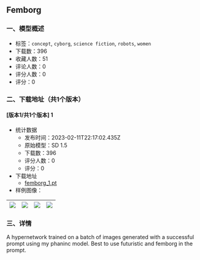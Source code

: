 ## Femborg
### 一、模型概述

- 标签：`concept`, `cyborg`, `science fiction`, `robots`, `women`
- 下载数：396
- 收藏人数：51
- 评论人数：0
- 评分人数：0
- 评分：0

### 二、下载地址（共1个版本）

#### [版本1/共1个版本] 1

- 统计数据
  - 发布时间：2023-02-11T22:17:02.435Z
  - 原始模型：SD 1.5
  - 下载数：396
  - 评分人数：0
  - 评分：0
- 下载地址
  - [femborg_1.pt](https://civitai.com/api/download/models/9549)
- 样例图像：

| <img src="https://image.civitai.com/xG1nkqKTMzGDvpLrqFT7WA/6cafa285-5019-4a07-f838-a21790189100/width=450/92213.jpeg" /> | <img src="https://image.civitai.com/xG1nkqKTMzGDvpLrqFT7WA/4ebd135a-f819-4841-80d7-9260be770d00/width=450/92219.jpeg" /> | <img src="https://image.civitai.com/xG1nkqKTMzGDvpLrqFT7WA/8e284162-0c69-423d-57e7-abe45256f600/width=450/92218.jpeg" /> | <img src="https://image.civitai.com/xG1nkqKTMzGDvpLrqFT7WA/a990e5a4-2590-4e13-1d94-35861d059400/width=450/92217.jpeg" /> |
| ---- | ---- | ---- | ---- |


### 三、详情
<p>A hypernetwork trained on a batch of images generated with a successful prompt using my phaninc model. Best to use futuristic and femborg in the prompt.</p>